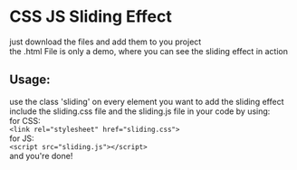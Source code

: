 # CSS JS Sliding Effect
just download the files and add them to you project<br>
the .html File is only a demo, where you can see the sliding effect in action<br>

## Usage:
use the class 'sliding' on every element you want to add the sliding effect<br>
include the sliding.css file and the sliding.js file in your code by using:<br>
for CSS:<br>
``` <link rel="stylesheet" href="sliding.css"> ```<br>
for JS:<br>
  ``` <script src="sliding.js"></script> ```<br>
and you're done!<br>
